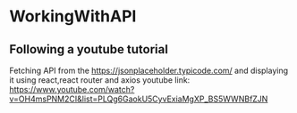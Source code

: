 # WorkingWithAPI
## Following a youtube tutorial
Fetching API from the https://jsonplaceholder.typicode.com/ and displaying it using react,react router and axios
youtube link: https://www.youtube.com/watch?v=OH4msPNM2CI&list=PLQg6GaokU5CyvExiaMgXP_BS5WWNBfZJN
